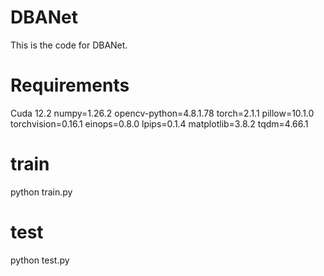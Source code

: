 # DBANet
This is the code for DBANet.
# Requirements
Cuda 12.2
numpy=1.26.2
opencv-python=4.8.1.78
torch=2.1.1
pillow=10.1.0
torchvision=0.16.1
einops=0.8.0
lpips=0.1.4
matplotlib=3.8.2
tqdm=4.66.1

# train
python train.py
# test
python test.py
